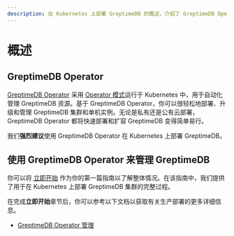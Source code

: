 ```yaml
---
description: 在 Kubernetes 上部署 GreptimeDB 的概述，介绍了 GreptimeDB Operator 的功能和使用方法。
---
```


# 概述

## GreptimeDB Operator

[GreptimeDB Operator](https://github.com/GrepTimeTeam/greptimedb-operator) 采用 [Operator 模式](https://kubernetes.io/docs/concepts/extend-kubernetes/operator/)运行于 Kubernetes 中，用于自动化管理 GreptimeDB 资源。基于 GreptimeDB Operator，你可以很轻松地部署、升级和管理 GreptimeDB 集群和单机实例。无论是私有还是公有云部署，GreptimeDB Operator 都将快速部署和扩容 GreptimeDB 变得简单易行。

我们**强烈建议**使用 GreptimeDB Operator 在 Kubernetes 上部署 GreptimeDB。

## 使用 GreptimeDB Operator 来管理 GreptimeDB

你可以将 [立即开始](./getting-started.md) 作为你的第一篇指南以了解整体情况。在该指南中，我们提供了用于在 Kubernetes 上部署 GreptimeDB 集群的完整过程。

在完成**立即开始**章节后，你可以参考以下文档以获取有关生产部署的更多详细信息。

- [GreptimeDB Operator 管理](./greptimedb-operator-management.md)

